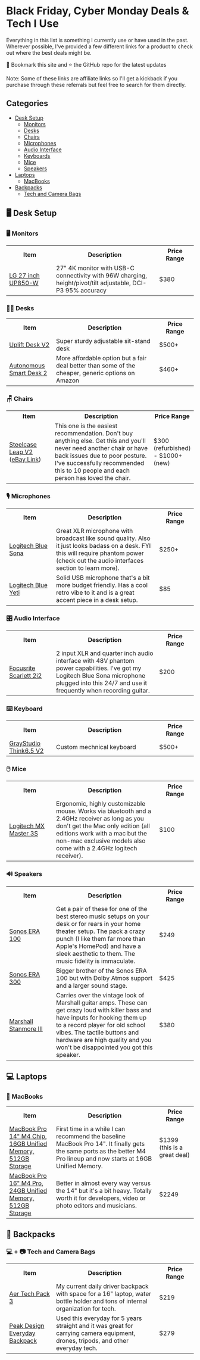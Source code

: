 # Black Friday, Cyber Monday Deals & Tech I Use

Everything in this list is something I currently use or have used in the past. Wherever possible, I've provided a few different links for a product to check out where the best deals might be.

🚨 Bookmark this site and ⭐️ the GitHub repo for the latest updates

Note: Some of these links are affiliate links so I'll get a kickback if you purchase through these referrals but feel free to search for them directly.

## Categories
- [Desk Setup](#️-desk-setup)
  - [Monitors](#️-monitors)
  - [Desks](#-desks)
  - [Chairs](#-chairs)
  - [Microphones](#️-monitors)
  - [Audio Interface](#️-audio-interface)
  - [Keyboards](#️-keyboard)
  - [Mice](#️-mice)
  - [Speakers](#-speakers)
- [Laptops](#-laptops)
  - [MacBooks](#-macbooks)
- [Backpacks](#-backpacks)
  - [Tech and Camera Bags](#---tech-and-camera-bags)

## 🖥️ Desk Setup

### 🖥️ Monitors
<table width="100%">
<tr>
    <th width="25%">Item</th>
    <th width="55%">Description</th>
    <th width="20%">Price Range</th>
</tr>
<tr>
    <td><a href="https://amzn.to/48ZEL9S">LG 27 inch UP850-W</a></td>
    <td>27" 4K monitor with USB-C connectivity with 96W charging, height/pivot/tilt adjustable, DCI-P3 95% accuracy</td>
    <td>$380</td>
</tr>
</table>

### 👨‍💻 Desks
<table width="100%">
<tr>
    <th width="25%">Item</th>
    <th width="55%">Description</th>
    <th width="20%">Price Range</th>
</tr>
<tr>
    <td><a href="https://www.upliftdesk.com/uplift-v2-standing-desk-v2-or-v2-commercial/">Uplift Desk V2</a></td>
    <td>Super sturdy adjustable sit-stand desk</td>
    <td>$500+</td>
</tr>
<tr>
    <td><a href="https://www.autonomous.ai?rid=7fa0ae">Autonomous Smart Desk 2</a></td>
    <td>More affordable option but a fair deal better than some of the cheaper, generic options on Amazon</td>
    <td>$460+</td>
</tr>
</table>

### 🪑 Chairs
<table width="100%">
<tr>
    <th width="25%">Item</th>
    <th width="55%">Description</th>
    <th width="20%">Price Range</th>
</tr>
<tr>
    <td><a href="https://amzn.to/40SGKdK">Steelcase Leap V2</a> (<a href="https://www.ebay.com/itm/134004247228">eBay Link</a>)</td>
    <td>This one is the easiest recommendation. Don't buy anything else. Get this and you'll never need another chair or have back issues due to poor posture. I've successfully recommended this to 10 people and each person has loved the chair.</td>
    <td>$300 (refurbished) - $1000+ (new)</td>
</tr>
</table>

### 🎙️ Microphones
<table width="100%">
<tr>
    <th width="25%">Item</th>
    <th width="55%">Description</th>
    <th width="20%">Price Range</th>
</tr>
<tr>
    <td>
      <a href="https://amzn.to/3OgH5Qg">
        Logitech Blue Sona
      </a>
    </td>
    <td>
      Great XLR microphone with broadcast like sound quality. Also it just looks badass on a desk. FYI this will require phantom power (check out the audio interfaces section to learn more).
    </td>
    <td>$250+</td>
</tr>
<tr>
    <td>
      <a href="https://amzn.to/3YUiCoG">
        Logitech Blue Yeti
      </a>
    </td>
    <td>
      Solid USB microphone that's a bit more budget friendly. Has a cool retro vibe to it and is a great accent piece in a desk setup.
    </td>
    <td>$85</td>
</tr>
</table>

### 🎛️ Audio Interface
<table width="100%">
<tr>
    <th width="25%">Item</th>
    <th width="55%">Description</th>
    <th width="20%">Price Range</th>
</tr>
<tr>
    <td>
      <a href="https://amzn.to/3YUiHJ0">
        Focusrite Scarlett 2i2
      </a>
    </td>
    <td>
      2 input XLR and quarter inch audio interface with 48V phantom power capabilities. I've got my Logitech Blue Sona microphone plugged into this 24/7 and use it frequently when recording guitar.
    </td>
    <td>$200</td>
</tr>
</table>

### ⌨️ Keyboard
<table width="100%">
<tr>
    <th width="25%">Item</th>
    <th width="55%">Description</th>
    <th width="20%">Price Range</th>
</tr>
<tr>
    <td>
      <a href="https://graystudio.club/products/gb-think6-5-v2">
        GrayStudio Think6.5 V2
      </a>
    </td>
    <td>
      Custom mechnical keyboard
    </td>
    <td>$500+</td>
</tr>
</table>

### 🖱️ Mice
<table width="100%">
<tr>
    <th width="25%">Item</th>
    <th width="55%">Description</th>
    <th width="20%">Price Range</th>
</tr>
<tr>
    <td>
      <a href="https://amzn.to/3YY5YF7">
        Logitech MX Master 3S
      </a>
    </td>
    <td>
      Ergonomic, highly customizable mouse. Works via bluetooth and a 2.4GHz receiver as long as you don't get the Mac only edition (all editions work with a mac but the non-mac exclusive models also come with a 2.4GHz logitech receiver).
    </td>
    <td>$100</td>
</tr>
</table>

### 🔊 Speakers
<table width="100%">
<tr>
    <th width="25%">Item</th>
    <th width="55%">Description</th>
    <th width="20%">Price Range</th>
</tr>
<tr>
    <td>
      <a href="https://amzn.to/3ZeFGQi">
        Sonos ERA 100
      </a>
    </td>
    <td>
      Get a pair of these for one of the best stereo music setups on your desk or for rears in your home theater setup. The pack a crazy punch (I like them far more than Apple's HomePod) and have a sleek aesthetic to them. The music fidelity is immaculate.
    </td>
    <td>$249</td>
</tr>
<tr>
    <td>
      <a href="https://amzn.to/40PdzZf">
        Sonos ERA 300
      </a>
    </td>
    <td>
      Bigger brother of the Sonos ERA 100 but with Dolby Atmos support and a larger sound stage.
    </td>
    <td>$425</td>
</tr>
<tr>
    <td>
      <a href="https://amzn.to/3Ok7AnP">
        Marshall Stanmore III
      </a>
    </td>
    <td>
      Carries over the vintage look of Marshall guitar amps. These can get crazy loud with killer bass and have inputs for hooking them up to a record player for old school vibes. The tactile buttons and hardware are high quality and you won't be disappointed you got this speaker.
    </td>
    <td>$380</td>
</tr>
</table>

## 💻 Laptops

###  MacBooks
<table width="100%">
<tr>
    <th width="25%">Item</th>
    <th width="55%">Description</th>
    <th width="20%">Price Range</th>
</tr>
<tr>
    <td>
      <a href="https://amzn.to/3CEUGyg">
        MacBook Pro 14" M4 Chip, 16GB Unified Memory, 512GB Storage
      </a>
    </td>
    <td>
      First time in a while I can recommend the baseline MacBook Pro 14". It finally gets the same ports as the better M4 Pro lineup and now starts at 16GB Unified Memory.
    </td>
    <td>$1399 (this is a great deal)</td>
</tr>
<tr>
    <td>
      <a href="https://amzn.to/3V3s2gn">
        MacBook Pro 16" M4 Pro, 24GB Unified Memory, 512GB Storage
      </a>
    </td>
    <td>
      Better in almost every way versus the 14" but it's a bit heavy. Totally worth it for developers, video or photo editors and musicians.
    </td>
    <td>$2249</td>
</tr>
</table>

## 🎒 Backpacks

### 💻 + 📷 Tech and Camera Bags
<table width="100%">
<tr>
    <th width="25%">Item</th>
    <th width="55%">Description</th>
    <th width="20%">Price Range</th>
</tr>
<tr>
    <td>
      <a href="https://aersf.com/collections/backpacks/products/tech-pack-3?country=US">
        Aer Tech Pack 3
      </a>
    </td>
    <td>
      My current daily driver backpack with space for a 16" laptop, water bottle holder and tons of internal organization for tech.
    </td>
    <td>$219</td>
</tr>
<tr>
    <td>
      <a href="https://www.peakdesign.com/products/everyday-backpack?Size=20L&Color=Charcoal">
        Peak Design Everyday Backpack
      </a>
    </td>
    <td>
      Used this everyday for 5 years straight and it was great for carrying camera equipment, drones, tripods, and other everyday tech.
    </td>
    <td>$279</td>
</tr>
</table>